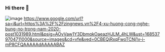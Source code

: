 ### Hi there 👋

<!--
**HoangGuruu/HoangGuruu** is a ✨ _special_ ✨ repository because its `README.md` (this file) appears on your GitHub profile.

Here are some ideas to get you started:

- 🔭 I’m currently working on ...
- 🌱 I’m currently learning ...
- 👯 I’m looking to collaborate on ...
- 🤔 I’m looking for help with ...
- 💬 Ask me about ...
- 📫 How to reach me: ...
- 😄 Pronouns: ...
- ⚡ Fun fact: ...
-->

![image](https://github.com/HoangGuruu/HoangGuruu/assets/111829092/613b671e-6035-45b9-bfd1-2c6b0208924e)
https://www.google.com/url?sa=i&url=https%3A%2F%2Fzingnews.vn%2F4-xu-huong-cong-nghe-bung-no-trong-nam-2020-post1031989.html&psig=AOvVaw1Y3DbmqkOaeazHJLM_4hLW&ust=1685379704711000&source=images&cd=vfe&ved=0CBEQjRxqFwoTCNj1v-i-mP8CFQAAAAAdAAAAABAZ
